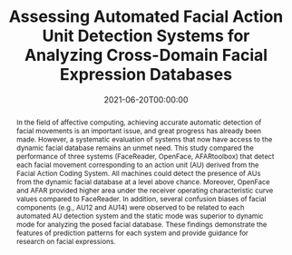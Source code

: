 ---
title: "Assessing Automated Facial Action Unit Detection Systems for Analyzing Cross-Domain Facial Expression Databases"

authors: 
    - admin
    - Wataru Sato
    - Masaki Osumi
    - Koh Shimokawa
date: "2021-06-20T00:00:00"
doi: "10.3390/s21124222"

# Schedule page publish date (NOT publication's date).
publishDate: "2021-06-20T00:00:00Z"


# Publication type.
# Legend: 0 = Uncategorized; 1 = Conference paper; 2 = Journal article;
# 3 = Preprint / Working Paper; 4 = Report; 5 = Book; 6 = Book section;
# 7 = Thesis; 8 = Patent
publication_types: ["2"]

# Publication name and optional abbreviated version.
publication: "*Sensors*."
publication_short: "*Sensors.*"

# Abstract and optional shortened version.
abstract: "In the field of affective computing, achieving accurate automatic detection of facial movements is an important issue, and great progress has already been made. However, a systematic evaluation of systems that now have access to the dynamic facial database remains an unmet need. This study compared the performance of three systems (FaceReader, OpenFace, AFARtoolbox) that detect each facial movement corresponding to an action unit (AU) derived from the Facial Action Coding System. All machines could detect the presence of AUs from the dynamic facial database at a level above chance. Moreover, OpenFace and AFAR provided higher area under the receiver operating characteristic curve values compared to FaceReader. In addition, several confusion biases of facial components (e.g., AU12 and AU14) were observed to be related to each automated AU detection system and the static mode was superior to dynamic mode for analyzing the posed facial database. These findings demonstrate the features of prediction patterns for each system and provide guidance for research on facial expressions."

# Summary. An optional shortened abstract.
#summary: 

url_pdf: https://www.mdpi.com/1424-8220/21/12/4222
url_code: ''
url_dataset: ''
url_poster: ''
url_project: ''
url_slides: ''
url_source: ''
url_video: ''

# Featured image
# To use, add an image named `featured.jpg/png` to your page's folder. 
image:
#  caption: 'Image credit: [**Unsplash**](https://unsplash.com/photos/jdD8gXaTZsc)'
  focal_point: ""
  preview_only: false


# Associated Projects (optional).
#   Associate this publication with one or more of your projects.
#   Simply enter your project's folder or file name without extension.
#   E.g. `internal-project` references `content/project/internal-project/index.md`.
#   Otherwise, set `projects: []`.
projects: []

# Slides (optional).
#   Associate this publication with Markdown slides.
#   Simply enter your slide deck's filename without extension.
#   E.g. `slides: "example"` references `content/slides/example/index.md`.
#   Otherwise, set `slides: ""`.
slides: example

---